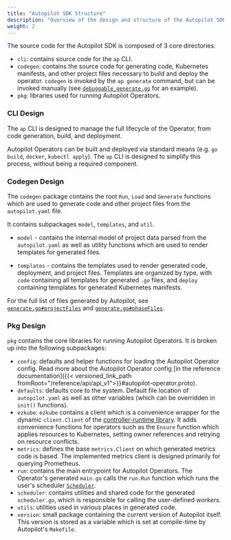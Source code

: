 ```yaml
---
title: "Autopilot SDK Structure"
description: "Overview of the design and structure of the Autopilot SDK"
weight: 2
---
```


The source code for the Autopilot SDK is composed of 3 core directories:

- `cli`: contains source code for the `ap` CLI. 
- `codegen`: contains the source code for generating code, Kubernetes manifests, and other project files necessary to build and deploy the operator. `codegen` is invoked by the `ap generate` command, but can be invoked manually (see [`debuggable_generate.go`](https://gitlab.dds-sysu.tech/691729768/autopilot/blob/master/test/e2e/debuggable_generate.go) for an example).
- `pkg`: libraries used for running Autopilot Operators.

### CLI Design

The `ap` CLI is designed to manage the full lifecycle of the Operator, from code generation, build, and deployment. 

Autopilot Operators can be built and deployed via standard means (e.g. `go build`, `docker`, `kubectl apply`). The `ap` CLI is designed to simplify this process, without being a required component.

### Codegen Design

The `codegen` package contains the root `Run`, `Load` and `Generate` functions which are used to generate code and other project files from the `autopilot.yaml` file.

It contains subpackages `model`, `templates`, and `util`.

- `model` - contains the internal model of project data parsed from the `autopilot.yaml` as well as utility functions which are used to render templates for generated files.

- `templates` - contains the templates used to render generated code, deployment, and project files. Templates are organized by type, with `code` containing all templates for generated `.go` files, and `deploy` containing templates for generated Kubernetes manifests.

For the full list of files generated by Autopilot, see [`generate.go#projectFiles`](https://gitlab.dds-sysu.tech/691729768/autopilot/blob/master/codegen/generate.go#L145) and [`generate.go#phaseFiles`](https://gitlab.dds-sysu.tech/691729768/autopilot/blob/master/codegen/generate.go#L213).

### Pkg Design

`pkg` contains the core libraries for running Autopilot Operators. It is broken up into the following subpackages:

- `config`: defaults and helper functions for loading the Autopilot Operator config. Read more about the Autopilot Operator config [in the reference documentation]({{< versioned_link_path fromRoot="/reference/api/api_v1">}}#autopilot-operator.proto).
- `defaults`: defaults core to the system. Default file location of `autopilot.yaml` as well as other variables (which can be overridden in `init()` functions).
- `ezkube`: `ezkube` contains a client which is a convenience wrapper for the dynamic `client.Client` of the [controller-runtime library](https://github.com/kubernetes-sigs/controller-runtime/blob/master/pkg/client/interfaces.go#L104). It adds convenience functions for operators such as the `Ensure` function which applies resources to Kubernetes, setting owner references and retrying on resource conflicts.
- `metrics`: defines the base `metrics.Client` on which generated metrics code is based. The implemented metrics client is designed primarily for querying Prometheus.
- `run`: contains the main entrypoint for Autopilot Operators. The Operator's generated `main.go` calls the `run.Run` function which runs the user's scheduler [`Scheduler`](https://gitlab.dds-sysu.tech/691729768/autopilot/blob/master/codegen/templates/scheduler.gotmpl).
- `scheduler`: contains utilities and shared code for the generated `scheduler.go`, which is responsible for calling the user-defined *workers*.
- `utils`: utilities used in various places in generated code.
- `version`: small package containing the current version of Autopilot itself. This version is stored as a variable which is set at compile-time by Autopilot's `Makefile`.
